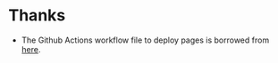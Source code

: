 # Thanks

- The Github Actions workflow file to deploy pages is borrowed from [here](https://github.com/tanakh/meru/blob/master/.github/workflows/pages.yml).
